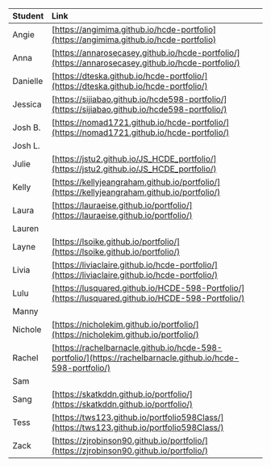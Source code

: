 | Student | Link |
| :--- | :--- |
| Angie | [https://angimima.github.io/hcde-portfolio](https://angimima.github.io/hcde-portfolio) |
| Anna | [https://annarosecasey.github.io/hcde-portfolio/](https://annarosecasey.github.io/hcde-portfolio/) |
| Danielle | [https://dteska.github.io/hcde-portfolio/](https://dteska.github.io/hcde-portfolio/) |
| Jessica | [https://sijiabao.github.io/hcde598-portfolio/](https://sijiabao.github.io/hcde598-portfolio/) |
| Josh B. | [https://nomad1721.github.io/hcde-portfolio/](https://nomad1721.github.io/hcde-portfolio/) |
| Josh L. | |
| Julie | [https://jstu2.github.io/JS_HCDE_portfolio/](https://jstu2.github.io/JS_HCDE_portfolio/) |
| Kelly | [https://kellyjeangraham.github.io/portfolio/](https://kellyjeangraham.github.io/portfolio/) |
| Laura | [https://lauraeise.github.io/portfolio/](https://lauraeise.github.io/portfolio/)
| Lauren | |
| Layne | [https://lsoike.github.io/portfolio/](https://lsoike.github.io/portfolio/) |
| Livia | [https://liviaclaire.github.io/hcde-portfolio/](https://liviaclaire.github.io/hcde-portfolio/) |
| Lulu | [https://lusquared.github.io/HCDE-598-Portfolio/](https://lusquared.github.io/HCDE-598-Portfolio/) |
| Manny | |
| Nichole | [https://nicholekim.github.io/portfolio/](https://nicholekim.github.io/portfolio/) |
| Rachel | [https://rachelbarnacle.github.io/hcde-598-portfolio/](https://rachelbarnacle.github.io/hcde-598-portfolio/) |
| Sam | |
| Sang | [https://skatkddn.github.io/portfolio/](https://skatkddn.github.io/portfolio/) |
| Tess | [https://tws123.github.io/portfolio598Class/](https://tws123.github.io/portfolio598Class/) |
| Zack | [https://zjrobinson90.github.io/portfolio/](https://zjrobinson90.github.io/portfolio/) |
